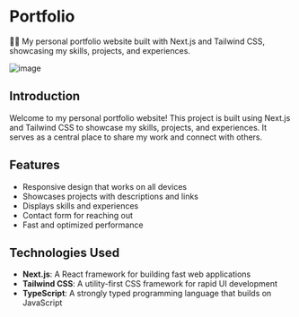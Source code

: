 # Portfolio

👨‍💻 My personal portfolio website built with Next.js and Tailwind CSS, showcasing my skills, projects, and experiences.

![image](https://github.com/user-attachments/assets/ea99202b-d9fa-4f08-80a1-94dbd4be23b6)


## Introduction

Welcome to my personal portfolio website! This project is built using Next.js and Tailwind CSS to showcase my skills, projects, and experiences. It serves as a central place to share my work and connect with others.

## Features

- Responsive design that works on all devices
- Showcases projects with descriptions and links
- Displays skills and experiences
- Contact form for reaching out
- Fast and optimized performance

## Technologies Used

- **Next.js**: A React framework for building fast web applications
- **Tailwind CSS**: A utility-first CSS framework for rapid UI development
- **TypeScript**: A strongly typed programming language that builds on JavaScript
